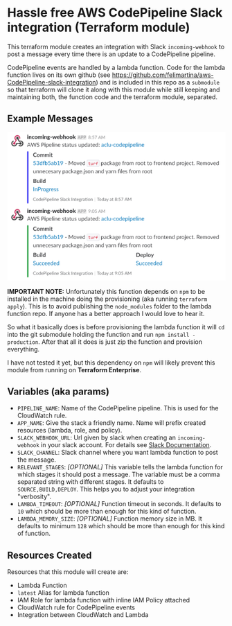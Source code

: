 # Hassle free AWS CodePipeline Slack integration (Terraform module)

This terraform module creates an integration with Slack `incoming-webhook` to post a message every time there is an update to a CodePipeline pipeline.

CodePipeline events are handled by a lambda function. Code for the lambda function lives on its own github (see https://github.com/felimartina/aws-CodePipeline-slack-integration) and is included in this repo as a `submodule` so that terraform will clone it along with this module while still keeping and maintaining both, the function code and the terraform module, separated.

## Example Messages

![alt text](https://github.com/felimartina/aws-codepipeline-slack-integration/blob/master/example-messages.png "Example messages")

**IMPORTANT NOTE:** Unfortunately this function depends on `npm` to be installed in the machine doing the provisioning (aka running `terraform apply`). This is to avoid publishing the `node_modules` folder to the lambda function repo. If anyone has a better approach I would love to hear it.

So what it basically does is before provisioning the lambda function it will `cd` into the git submodule holding the function and run `npm install -production`. After that all it does is just zip the function and provision everything.

I have not tested it yet, but this dependency on `npm` will likely prevent this module from running on **Terraform Enterprise**.

## Variables (aka params)

- `PIPELINE_NAME`: Name of the CodePipeline pipeline. This is used for the CloudWatch rule.
- `APP_NAME`: Give the stack a friendly name. Name will prefix created resources (lambda, role, and policy).
- `SLACK_WEBHOOK_URL`: Url given by slack when creating an `incoming-webhook` in your slack account. For details see [Slack Documentation](https://get.slack.help/hc/en-us/articles/115005265063-Incoming-WebHooks-for-Slack).
- `SLACK_CHANNEL`: Slack channel where you want lambda function to post the message.
- `RELEVANT_STAGES`: *[OPTIONAL]* This variable tells the lambda function for which stages it should post a message. The variable must be a comma separated string with different stages. It defaults to `SOURCE,BUILD,DEPLOY`. This helps you to adjust your integration "verbosity".
- `LAMBDA_TIMEOUT`: *[OPTIONAL]* Function timeout in seconds. It defaults to `10` which should be more than enough for this kind of function.
- `LAMBDA_MEMORY_SIZE`: *[OPTIONAL]* Function memory size in MB. It defaults to minimum `128`  which should be more than enough for this kind of function.

## Resources Created

Resources that this module will create are:

- Lambda Function
- `latest` Alias for lambda function
- IAM Role for lambda function with inline IAM Policy attached
- CloudWatch rule for CodePipeline events
- Integration between CloudWatch and Lambda